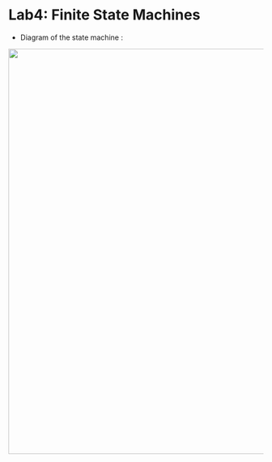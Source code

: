 # Lab4: Finite State Machines
* Diagram of the state machine :
 <img src="https://github.com/duyubo/DigitalDesign-computerArchitecture/blob/main/lab4/images/Diagram.png" width="800" height="800" />



